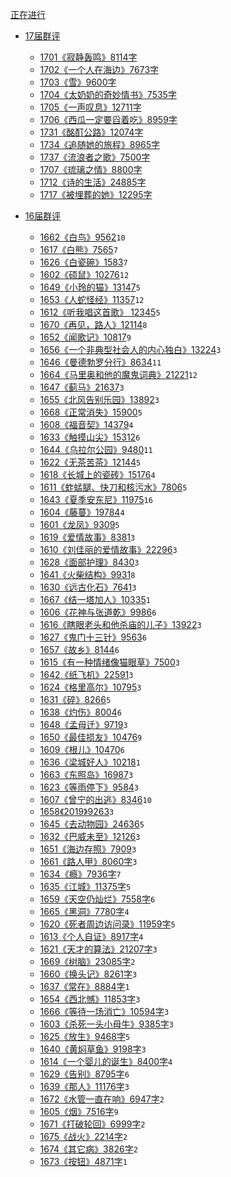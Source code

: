 [正在进行](./Now.md)

- [17届群评]()
  - [1701《寂静轰鸣》8114字](./17/1701.md)
  - [1702《一个人在海边》7673字](./17/1702.md)
  - [1703《雪》9600字](./17/1703.md)
  - [1704《太奶奶的奇妙情书》7535字](./17/1704.md)
  - [1705《一声叹息》12711字](./17/1705.md)
  - [1706《西瓜一定要舀着吃》8959字](./17/1706.md)
  - [1731《酩酊公路》12074字](./17/1731.md)
  - [1734《追随她的旅程》8965字](./17/1734.md)
  - [1737《流浪者之歌》7500字](./17/1737.md)
  - [1707《琉璃之情》8800字](./17/1707.md)
  - [1712《诗的生活》24885字](./17/1712.md)
  - [1717《被埋葬的她》12295字](./17/1717.md)

- [16届群评]()
  - [1662《白鸟》9562](./16/1662.md)`10`
  - [1617《白熊》7565](./16/1617.md)`7`
  - [1626《白瓷碗》1583](./16/1626.md)`7`
  - [1602《硕鼠》10276](./16/1602.md)`12`
  - [1649《小玲的猫》13147](./16/1649.md)`5`
  - [1653《人蛇怪经》11357](./16/1653.md)`12`
  - [1612《听我唱这首歌》 12345](./16/1612.md)`5`
  - [1670《再见，路人》12114](./16/1670.md)`8`
  - [1652《闻歌记》10817](./16/1652.md)`9`
  - [1656《一个非典型社会人的内心独白》13224](./16/1656.md)`3`
  - [1646《曼德勃罗分行》8634](./16/1646.md)`11`
  - [1664《马里奥和他的魔鬼词典》21221](./16/1664.md)`12`
  - [1647《蓟马》21637](./16/1647.md)`3`
  - [1655《北风告别乐园》13892](./16/1655.md)`3`
  - [1668《正常消失》15900](./16/1668.md)`5`
  - [1608《福音契》14379](./16/1608.md)`4`
  - [1633《触摸山尖》15312](./16/1633.md)`6`
  - [1644《乌拉尔公园》9480](./16/1644.md)`11`
  - [1622《无茶苦茶》12144](./16/1622.md)`5`
  - [1618《长城上的瓷砖》15176](./16/1618.md)`4`
  - [1611《蚱蜢腿、快刀和核污水》7806](./16/1611.md)`5`
  - [1643《夏季安东尼》11975](./16/1643.md)`16`
  - [1604《藤蔓》19784](./16/1604.md)`4`
  - [1601《龙凤》9309](./16/1601.md)`5`
  - [1619《爱情故事》8381](./16/1619.md)`3`
  - [1610《刘佳丽的爱情故事》22296](./16/1610.md)`3`
  - [1628《面部护理》8430](./16/1628.md)`3`
  - [1641《火柴结构》9931](./16/1641.md)`8`
  - [1630《远古化石》7641](./16/1630.md)`3`
  - [1667《结一塔加人》10335](./16/1667.md)`1`
  - [1606《花神与张道乾》9986](./16/1606.md)`6`
  - [1616《瞎眼老头和他杀庙的儿子》13922](./16/1616.md)`3`
  - [1627《鬼门十三针》9563](./16/1627.md)`6`
  - [1657《故乡》8144](./16/1657.md)`6`
  - [1615《有一种情绪像猫眼草》7500](./16/1615.md)`3`
  - [1642《纸飞机》22591](./16/1642.md)`3`
  - [1624《格里高尔》10795](./16/1624.md)`3`
  - [1631《碎》8266](./16/1631.md)`5`
  - [1638《灼伤》8004](./16/1638.md)`6`
  - [1648《孟母迁》9719](./16/1648.md)`3`
  - [1650《最佳损友》10476](./16/1650.md)`9`
  - [1609《根儿》10470](./16/1609.md)`6`
  - [1636《梁城好人》10218](./16/1636.md)`1`
  - [1663《东照岛》16987](./16/1663.md)`3`
  - [1623《等雨停下》9584](./16/1623.md)`3`
  - [1607《曾宁的出逃》8346](./16/1607.md)`10`
  - [1658《2019》9263](./16/1658.md)`3`
  - [1645《去动物园》24636](./16/1645.md)`5`
  - [1632《巴威未至》12126](./16/1632.md)`3`
  - [1651《海边存照》7909](./16/1651.md)`3`
  - [1661《路人甲》8060字](./16/1661.md)`3`
  - [1634《瘾》7936字](./16/1634.md)`7`
  - [1635《江城》11375字](./16/1635.md)`5`
  - [1659《天空仍灿烂》7558字](./16/1659.md)`6`
  - [1665《黑洞》7780字](./16/1665.md)`4`
  - [1620《死者周边访问录》11959字](./16/1620.md)`5`
  - [1613《个人自证》8917字](./16/1613.md)`4`
  - [1621《天才的算法》21207字](./16/1621.md)`3`
  - [1669《树脑》23085字](./16/1669.md)`2`
  - [1660《换头记》8261字](./16/1660.md)`3`
  - [1637《常在》8884字](./16/1637.md)`1`
  - [1654《西北憾》11853字](./16/1654.md)`3`
  - [1666《等待一场消亡》10594字](./16/1666.md)`3`
  - [1603《杀死一头小母牛》9385字](./16/1603.md)`3`
  - [1625《放生》9468字](./16/1625.md)`5`
  - [1640《黄焖草鱼》9198字](./16/1640.md)`3`
  - [1614《一个婴儿的诞生》8400字](./16/1614.md)`4`
  - [1629《告别》8795字](./16/1629.md)`6`
  - [1639《那人》11176字](./16/1639.md)`3`
  - [1672《水管一直在响》6947字](./16/1672.md)`2`
  - [1605《烟》7516字](./16/1605.md)`9`
  - [1671《打破轮回》6999字](./16/1671.md)`2`
  - [1675《战火》2214字](./16/1675.md)`2`
  - [1674《其它病》3826字](./16/1674.md)`2`
  - [1673《按钮》4871字](./16/1673.md)`1`